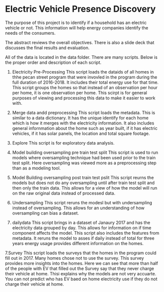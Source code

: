 # Electric Vehicle Presence Discovery


The purpose of this project is to identify if a household has an electric vehicle or not. This information will help energy companies identify the needs of the consumers.  
 
The abstract reviews the overall objectives. There is also a slide deck that discusses the final results and evaluation. 

All of the data is located in the data folder. There are many scripts. Below is the proper order and description of each script. 

1. Electricity Pre-Processing
    This script loads the dataids of all homes in thhe pecan street program that were invovled in the program during the full duration of 2016-2018. It includes their total energy use for that time. This script groups the homes so that instead of an observation per hour per home, it is one observation per home. This scirpt is for general purposes of viewing and processing this data to make it easier to work with. 
    
2. Merge data andd preprocessing
    This script loads the metadata. This is similar to a data dictionary. It has the unique identify for each home which is how it merges with the electricity information. It also includes general infornmation about the home such as year built, if it has electric vehicles, if it has solar panels, the location and total square footage. 
    
3. Explore
    This script is for exploratory data analysis. 
    
3. Model building oversampling pre train test split
     This script is used to run models where oversampling technique had been used prior to the train test split. Here oversampling was viewed more as a preprocessing step than as a modeling tool. 
     
 4. Model Building oversampling post train test pslit
    This script reurns the models but does not do any oversampling until after train test split and then only the train data. This allows for a view of how the model will run on the raw original data instead of processed data. 
    
 5. Undersampling
     This script reruns the modesl but with undersampling instead of oversampling. This allows for an understanding of how oversampling can bias  a dataset. 
     
 6. dailydata
     This script brings in a dataset of Janaury 2017 and has the electricity data grouped by day. This allows for information on if time component affects the model. This script also includes the features from metadata. It reruns the model to asses if daily instead of total for three years energy usage provides different information on the homes. 
     
7.Survey
   This script loads the surveys that the homes in the program could fill out in 2017. Many homes chose not to use the survey. This survey provides more insights into the homes. Here we can see that more than half of the people with EV that filled out the Survey say that they never charge their vehicle at home. Thisi explains why the models are not very accuarte. You can not predict who has EV baed on home electricity use if they do not charge their vehicle at home. 
